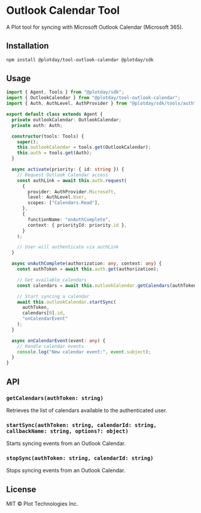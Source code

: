 # Outlook Calendar Tool

A Plot tool for syncing with Microsoft Outlook Calendar (Microsoft 365).

## Installation

```bash
npm install @plotday/tool-outlook-calendar @plotday/sdk
```

## Usage

```typescript
import { Agent, Tools } from "@plotday/sdk";
import { OutlookCalendar } from "@plotday/tool-outlook-calendar";
import { Auth, AuthLevel, AuthProvider } from "@plotday/sdk/tools/auth";

export default class extends Agent {
  private outlookCalendar: OutlookCalendar;
  private auth: Auth;

  constructor(tools: Tools) {
    super();
    this.outlookCalendar = tools.get(OutlookCalendar);
    this.auth = tools.get(Auth);
  }

  async activate(priority: { id: string }) {
    // Request Outlook Calendar access
    const authLink = await this.auth.request(
      {
        provider: AuthProvider.Microsoft,
        level: AuthLevel.User,
        scopes: ["Calendars.Read"],
      },
      {
        functionName: "onAuthComplete",
        context: { priorityId: priority.id },
      }
    );

    // User will authenticate via authLink
  }

  async onAuthComplete(authorization: any, context: any) {
    const authToken = await this.auth.get(authorization);

    // Get available calendars
    const calendars = await this.outlookCalendar.getCalendars(authToken);

    // Start syncing a calendar
    await this.outlookCalendar.startSync(
      authToken,
      calendars[0].id,
      "onCalendarEvent"
    );
  }

  async onCalendarEvent(event: any) {
    // Handle calendar events
    console.log("New calendar event:", event.subject);
  }
}
```

## API

### `getCalendars(authToken: string)`

Retrieves the list of calendars available to the authenticated user.

### `startSync(authToken: string, calendarId: string, callbackName: string, options?: object)`

Starts syncing events from an Outlook Calendar.

### `stopSync(authToken: string, calendarId: string)`

Stops syncing events from an Outlook Calendar.

## License

MIT © Plot Technologies Inc.
